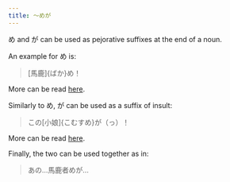 ```yaml
---
title: 〜めが
---
```


め and が can be used as pejorative suffixes at the end of a noun.

An example for め is:
> [馬鹿]{ばか}め！

More can be read [here](https://japanese.stackexchange.com/questions/95851).

Similarly to め, が can be used as a suffix of insult:
> この[小娘]{こむすめ}が（っ）！

More can be read [here](https://japanese.stackexchange.com/questions/60514).

Finally, the two can be used together as in:
> あの…馬鹿者めが…
